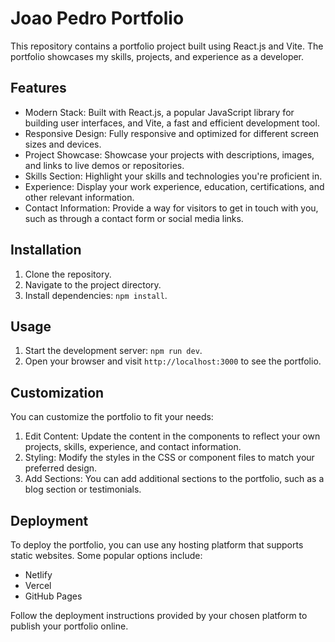 # Joao Pedro Portfolio

This repository contains a portfolio project built using React.js and Vite. The portfolio showcases my skills, projects, and experience as a developer.

## Features

- Modern Stack: Built with React.js, a popular JavaScript library for building user interfaces, and Vite, a fast and efficient development tool.
- Responsive Design: Fully responsive and optimized for different screen sizes and devices.
- Project Showcase: Showcase your projects with descriptions, images, and links to live demos or repositories.
- Skills Section: Highlight your skills and technologies you're proficient in.
- Experience: Display your work experience, education, certifications, and other relevant information.
- Contact Information: Provide a way for visitors to get in touch with you, such as through a contact form or social media links.

## Installation

1. Clone the repository.
2. Navigate to the project directory.
3. Install dependencies: `npm install`.

## Usage

1. Start the development server: `npm run dev`.
2. Open your browser and visit `http://localhost:3000` to see the portfolio.

## Customization

You can customize the portfolio to fit your needs:

1. Edit Content: Update the content in the components to reflect your own projects, skills, experience, and contact information.
2. Styling: Modify the styles in the CSS or component files to match your preferred design.
3. Add Sections: You can add additional sections to the portfolio, such as a blog section or testimonials.

## Deployment

To deploy the portfolio, you can use any hosting platform that supports static websites. Some popular options include:

- Netlify
- Vercel
- GitHub Pages

Follow the deployment instructions provided by your chosen platform to publish your portfolio online.


